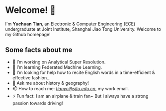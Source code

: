 # Welcome! 👋
I'm **Yuchuan Tian**, an Electronic & Computer Engineering (ECE) undergraduate at Joint Institute, Shanghai Jiao Tong University. Welcome to my Github homepage! 

## Some facts about me
- 🔭 I’m working on Analytical Super Resolution.
- 🌱 I’m learning Federated Machine Learning.
- 🤔 I’m looking for help how to recite English words in a time-efficient & effective fashion...
- 💬 Ask me about history & geography!
- 📫 How to reach me: *tianyc@sjtu.edu.cn*, my work email.
- ⚡ Fun fact: I am an airplane & train fan~ But I always have a strong passion towards driving!



